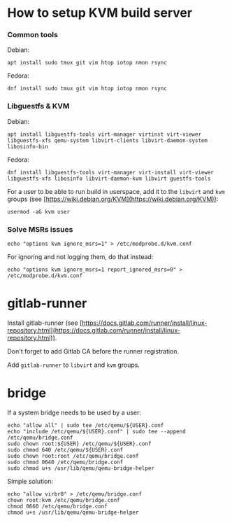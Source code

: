 # How to setup KVM build server

### Common tools

Debian:

```shell
apt install sudo tmux git vim htop iotop nmon rsync
```

Fedora:

```shell
dnf install sudo tmux git vim htop iotop nmon rsync
```

### Libguestfs & KVM

Debian:

```shell
apt install libguestfs-tools virt-manager virtinst virt-viewer libguestfs-xfs qemu-system libvirt-clients libvirt-daemon-system libosinfo-bin
```

Fedora:

```shell
dnf install libguestfs-tools virt-manager virt-install virt-viewer libguestfs-xfs libosinfo libvirt-daemon-kvm libvirt guestfs-tools
```

For a user to be able to run build in userspace, add it to the `libvirt` and `kvm` groups (see [https://wiki.debian.org/KVM](https://wiki.debian.org/KVM)):

```shell
usermod -aG kvm user
```

### Solve MSRs issues

```shell
echo "options kvm ignore_msrs=1" > /etc/modprobe.d/kvm.conf
```

For ignoring and not logging them, do that instead:

```shell
echo "options kvm ignore_msrs=1 report_ignored_msrs=0" > /etc/modprobe.d/kvm.conf
```

# gitlab-runner

Install gitlab-runner (see [https://docs.gitlab.com/runner/install/linux-repository.html](https://docs.gitlab.com/runner/install/linux-repository.html)).

Don't forget to add Gitlab CA before the runner registration.

Add `gitlab-runner` to `libvirt` and `kvm` groups.

# bridge

If a system bridge needs to be used by a user:

```shell
echo "allow all" | sudo tee /etc/qemu/${USER}.conf
echo "include /etc/qemu/${USER}.conf" | sudo tee --append /etc/qemu/bridge.conf
sudo chown root:${USER} /etc/qemu/${USER}.conf
sudo chmod 640 /etc/qemu/${USER}.conf
sudo chown root:root /etc/qemu/bridge.conf
sudo chmod 0640 /etc/qemu/bridge.conf
sudo chmod u+s /usr/lib/qemu/qemu-bridge-helper
```

Simple solution:

```shell
echo "allow virbr0" > /etc/qemu/bridge.conf
chown root:kvm /etc/qemu/bridge.conf
chmod 0660 /etc/qemu/bridge.conf
chmod u+s /usr/lib/qemu/qemu-bridge-helper
```
